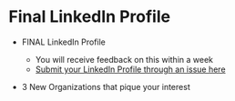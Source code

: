 # Final LinkedIn Profile 

- FINAL LinkedIn Profile
  - You will receive feedback on this within a week 
  - [Submit your LinkedIn Profile through an issue here](https://github.com/ga-dc-outcomes/linkedin-profile) 

- 3 New Organizations that pique  your interest
